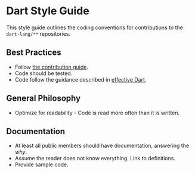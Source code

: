 # Dart Style Guide

This style guide outlines the coding conventions for contributions to the
`dart-lang/**` repositories.

## Best Practices
- Follow [the contribution guide](CONTRIBUTING.md).
- Code should be tested.
- Code follow the guidance described in [effective Dart](https://dart.dev/effective-dart).

## General Philosophy

- Optimize for readability - Code is read more often than it is written.

## Documentation

- At least all public members should have documentation, answering the *why*.
- Assume the reader does not know everything. Link to definitions.
- Provide sample code.
